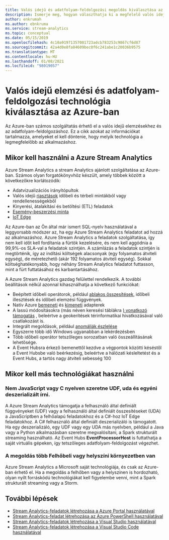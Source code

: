 ```yaml
---
title: Valós idejű és adatfolyam-feldolgozási megoldás kiválasztása az Azure-ban
description: Ismerje meg, hogyan választhatja ki a megfelelő valós idejű elemzési és adatfolyam-feldolgozási technológiát az Azure-beli alkalmazás létrehozásához.
author: enkrumah
ms.author: ebnkruma
ms.service: stream-analytics
ms.topic: conceptual
ms.date: 05/15/2019
ms.openlocfilehash: 4c10a91971357001723adcb783253c9867cf6d87
ms.sourcegitcommit: 42a4d0e8fa84609bec0f6c241abe1c20036b9575
ms.translationtype: MT
ms.contentlocale: hu-HU
ms.lasthandoff: 01/08/2021
ms.locfileid: "98019057"
---
```

# <a name="choose-a-real-time-analytics-and-streaming-processing-technology-on-azure"></a>Valós idejű elemzési és adatfolyam-feldolgozási technológia kiválasztása az Azure-ban

Az Azure-ban számos szolgáltatás érhető el a valós idejű elemzésekhez és az adatfolyam-feldolgozáshoz. Ez a cikk azokat az információkat tartalmazza, amelyeket el kell döntenie, hogy melyik technológia a legmegfelelőbb az alkalmazáshoz.

## <a name="when-to-use-azure-stream-analytics"></a>Mikor kell használni a Azure Stream Analytics

Azure Stream Analytics a stream Analytics ajánlott szolgáltatása az Azure-ban. Számos olyan forgatókönyvhöz készült, amely többek között a következőkre korlátozódik:

* Adatvizualizációs irányítópultok
* Valós idejű [riasztások](stream-analytics-set-up-alerts.md) időbeli és térbeli mintákból vagy rendellenességekből
* Kinyerési, átalakítási és betöltési (ETL) feladatok
* [Esemény-beszerzési minta](/azure/architecture/patterns/event-sourcing)
* [IoT Edge](stream-analytics-edge.md)

Az Azure-ban az Ön által már ismert SQL-nyelv használatával a leggyorsabb módszer az, ha egy Azure Stream Analytics feladatot ad hozzá az alkalmazáshoz. Azure Stream Analytics a feladatok szolgáltatása, így nem kell időt kell fordítania a fürtök kezelésére, és nem kell aggódnia a 99,9%-os SLA-val a feladatok szintjén. A számlázás a feladatok szintjén is megtörténik, így az indítási költségek alacsonyak (egy folyamatos átviteli egység), de méretezhető (akár 192 folyamatos átviteli egység). Sokkal költséghatékonyabb, hogy néhány Stream Analytics feladatot futtasson, mint a fürt futtatásához és karbantartásához.

A Azure Stream Analytics gazdag felülettel rendelkezik. A további beállítások nélkül azonnal kihasználhatja a következő funkciókat:

* Beépített időbeli operátorok, például [ablakos összesítések](stream-analytics-window-functions.md), időbeli illesztések és időbeli elemzési függvények.
* Natív Azure [bemeneti](stream-analytics-add-inputs.md) és [kimeneti](stream-analytics-define-outputs.md) adapterek
* A lassú módosításokra (más néven keresési táblákra [) vonatkozó támogatás](stream-analytics-use-reference-data.md) , beleértve a geokerítések térinformatikai hivatkozásával való csatlakozást is.
* Integrált megoldások, például [anomáliák észlelése](stream-analytics-machine-learning-anomaly-detection.md)
* Egyszerre több idő Windows ugyanabban a lekérdezésben
* Több időbeli operátor tetszőleges sorozatban való összeállításának lehetősége.
* A Event Hubsra érkező bemenettől kezdve a végpontok közötti késéstől a Event Hubsbe való beérkezésig, beleértve a hálózati késleltetést és a Event Hubs, a tartós nagy átviteli sebesség 100

## <a name="when-to-use-other-technologies"></a>Mikor kell más technológiákat használni

### <a name="you-want-to-write-udfs-udas-and-custom-deserializers-in-a-language-other-than-javascript-or-c"></a>Nem JavaScript vagy C nyelven szeretne UDF, uda és egyéni deszerializált írni. #

A Azure Stream Analytics támogatja a felhasználó által definiált függvényeket (UDF) vagy a felhasználó által definiált összesítéseket (UDA) a JavaScriptben a felhőalapú feladatokhoz és a C#-hoz IoT Edge feladatokhoz. A C# felhasználó által definiált deszerializáló is támogatott. Ha egy deszerializáló, egy UDF vagy egy UDA más nyelvben, például a Java vagy a Python alkalmazásban szeretne megvalósítani, a Spark strukturált streaming használható. Az Event Hubs **EventProcessorHost** is futtathatja a saját virtuális gépeken, így tetszőleges adatfolyam-feldolgozást végezhet.

### <a name="your-solution-is-in-a-multi-cloud-or-on-premises-environment"></a>A megoldás több Felhőbeli vagy helyszíni környezetben van

Azure Stream Analytics a Microsoft saját technológiája, és csak az Azure-ban érhető el. Ha a megoldás a felhőben vagy a helyszínen is hordozható, olyan nyílt forráskódú technológiákat kell figyelembe venni, mint a Spark strukturált streaming vagy a Storm.

## <a name="next-steps"></a>További lépések

* [Stream Analytics-feladatok létrehozása a Azure Portal használatával](stream-analytics-quick-create-portal.md)
* [Stream Analytics-feladat létrehozása az Azure PowerShell használatával](stream-analytics-quick-create-powershell.md)
* [Stream Analytics-feladatok létrehozása a Visual Studio használatával](stream-analytics-quick-create-vs.md)
* [Stream Analytics-feladatok létrehozása a Visual Studio Code használatával](quick-create-visual-studio-code.md)
